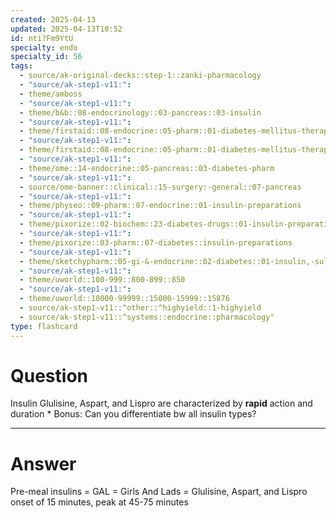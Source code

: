 ```yaml
---
created: 2025-04-13
updated: 2025-04-13T10:52
id: nti?Fm9YtU
specialty: endo
specialty_id: 56
tags:
  - source/ak-original-decks::step-1::zanki-pharmacology
  - "source/ak-step1-v11:": 
  - theme/amboss
  - "source/ak-step1-v11:": 
  - theme/b&b::08-endocrinology::03-pancreas::03-insulin
  - "source/ak-step1-v11:": 
  - theme/firstaid::08-endocrine::05-pharm::01-diabetes-mellitus-therapy
  - "source/ak-step1-v11:": 
  - theme/firstaid::08-endocrine::05-pharm::01-diabetes-mellitus-therapy::insulin-preparations::rapid-acting
  - "source/ak-step1-v11:": 
  - theme/ome::14-endocrine::05-pancreas::03-diabetes-pharm
  - "source/ak-step1-v11:": 
  - source/ome-banner::clinical::15-surgery:-general::07-pancreas
  - "source/ak-step1-v11:": 
  - theme/physeo::09-pharm::07-endocrine::01-insulin-preparations
  - "source/ak-step1-v11:": 
  - theme/pixorize::02-biochem::23-diabetes-drugs::01-insulin-preparations
  - "source/ak-step1-v11:": 
  - theme/pixorize::03-pharm::07-diabetes::insulin-preparations
  - "source/ak-step1-v11:": 
  - theme/sketchypharm::05-gi-&-endocrine::02-diabetes::01-insulin,-sulfonylureas,-meglitinides,-glp-1-agonists,-dpp-4-inhibitors
  - "source/ak-step1-v11:": 
  - theme/uworld::100-999::800-899::850
  - "source/ak-step1-v11:": 
  - theme/uworld::10000-99999::15000-15999::15876
  - source/ak-step1-v11::^other::^highyield::1-highyield
  - source/ak-step1-v11::^systems::endocrine::pharmacology"
type: flashcard
---
```


# Question
Insulin Glulisine, Aspart, and Lispro are characterized by **rapid** action and duration    * Bonus: Can you differentiate bw all insulin types?

---

# Answer
Pre-meal insulins = GAL = Girls And Lads = Glulisine, Aspart, and Lispro    onset of 15 minutes, peak at 45-75 minutes